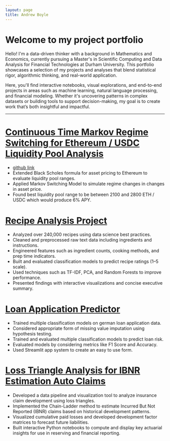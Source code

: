 ```yaml
---
layout: page
title: Andrew Boyle
---
```


# Welcome to my project portfolio
Hello! I'm a data-driven thinker with a background in Mathematics and Economics, currently pursuing a Master's in Scientific Computing and Data Analysis for Financial Technologies at Durham University. This portfolio showcases a selection of my projects and analyses that blend statistical rigor, algorithmic thinking, and real-world application.

Here, you'll find interactive notebooks, visual explorations, and end-to-end projects in areas such as machine learning, natural language processing, and financial modeling. Whether it's uncovering patterns in complex datasets or building tools to support decision-making, my goal is to create work that’s both insightful and impactful.

---

# [Continuous Time Markov Regime Switching for Ethereum / USDC Liquidity Pool Analysis](visualizations/liquidity_analysis.pdf)
* [github link](https://github.com/aboyle3100/Optimal-Liquidity-Pool-Range)
* Extended Black Scholes formula for asset pricing to Ethereum to evaluate liquidity pool ranges.
* Applied Markov Switching Model to simulate regime changes in changes in asset price.
* Found best liquidity pool range to be between 2100 and 2800 ETH / USDC which would produce 6% APY.

# [Recipe Analysis Project](https://aboyle3100.github.io/recipe-analysis/)
* Analyzed over 240,000 recipes using data science best practices.
* Cleaned and preprocessed raw text data including ingredients and instructions.
* Engineered features such as ingredient counts, cooking methods, and prep time indicators.
* Built and evaluated classification models to predict recipe ratings (1–5 scale).
* Used techniques such as TF-IDF, PCA, and Random Forests to improve performance.
* Presented findings with interactive visualizations and concise executive summary.

# [Loan Application Predictor](https://loan-risk-predictor.streamlit.app/)
* Trained multiple classification models on german loan application data.
* Considered appropriate form of missing value imputation using hypothesis testing.
* Trained and evaluated multiple classification models  to predict loan risk.
* Evaluated models by considering metrics like F1 Score and Accuracy.
* Used Streamlit app system to create an easy to use form.

# [Loss Triangle Analysis for IBNR Estimation Auto Claims](visualizations/IBNR_analysis.pdf)
* Developed a data pipeline and visualization tool to analyze insurance claim development using loss triangles.
* Implemented the Chain-Ladder method to estimate Incurred But Not Reported (IBNR) claims based on historical development patterns.
* Visualized cumulative paid losses and developed development factor matrices to forecast future liabilities.
* Built interactive Python notebooks to compute and display key actuarial insights for use in reserving and financial reporting.

